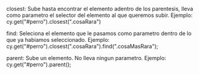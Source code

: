 closest: 
Sube hasta encontrar el elemento adentro de los parentesis, lleva como parametro el selector del elemento al que queremos subir.
Ejemplo:
cy.get("#perro").closest(".cosaRara")


find:
Seleciona el elemento que le pasamos como parametro dentro de lo que ya habiamos seleccionado.
Ejemplo:
cy.get("#perro").closest(".cosaRara").find(".cosaMasRara");


parent: 
Sube un elemento.
No lleva ningun parametro.
Ejemplo:
cy.get("#perro").parent();


